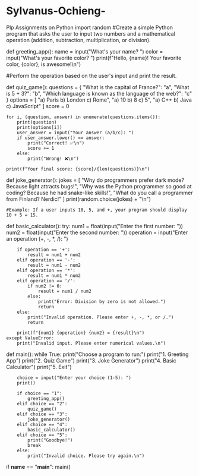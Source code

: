 # Sylvanus-Ochieng-
Plp Assignments on Python
import random
#Create a simple Python program that asks the user to input two numbers and a mathematical operation (addition, subtraction, multiplication, or division).

def greeting_app():
    name = input("What's your name? ")
    color = input("What's your favorite color? ")
    print(f"Hello, {name}! Your favorite color, {color}, is awesome!\n")

#Perform the operation based on the user's input and print the result.

def quiz_game():
    questions = {
        "What is the capital of France?": "a",
        "What is 5 + 3?": "b",
        "Which language is known as the language of the web?": "c"
    }
    options = [
        "a) Paris  b) London  c) Rome",
        "a) 10  b) 8  c) 5",
        "a) C++  b) Java  c) JavaScript"
    ]
    score = 0
    
    for i, (question, answer) in enumerate(questions.items()):
        print(question)
        print(options[i])
        user_answer = input("Your answer (a/b/c): ")
        if user_answer.lower() == answer:
            print("Correct! ✅\n")
            score += 1
        else:
            print("Wrong! ❌\n")
    
    print(f"Your final score: {score}/{len(questions)}\n")

def joke_generator():
    jokes = [
          "Why do programmers prefer dark mode? Because light attracts bugs!",
        "Why was the Python programmer so good at coding? Because he had snake-like skills!",
        "What do you call a programmer from Finland? Nerdic!"
    ]
    print(random.choice(jokes) + "\n")

    
    #Example: If a user inputs 10, 5, and +, your program should display 10 + 5 = 15.

def basic_calculator():
    try:
        num1 = float(input("Enter the first number: "))
        num2 = float(input("Enter the second number: "))
        operation = input("Enter an operation (+, -, *, /): ")
        
        if operation == '+':
            result = num1 + num2
        elif operation == '-':
            result = num1 - num2
        elif operation == '*':
            result = num1 * num2
        elif operation == '/':
            if num2 != 0:
                result = num1 / num2
            else:
                print("Error: Division by zero is not allowed.")
                return
        else:
            print("Invalid operation. Please enter +, -, *, or /.")
            return
        
        print(f"{num1} {operation} {num2} = {result}\n")
    except ValueError:
        print("Invalid input. Please enter numerical values.\n")

def main():
    while True:
        print("Choose a program to run:")
        print("1. Greeting App")
        print("2. Quiz Game")
        print("3. Joke Generator")
        print("4. Basic Calculator")
        print("5. Exit")
        
        choice = input("Enter your choice (1-5): ")
        print()
        
        if choice == "1":
            greeting_app()
        elif choice == "2":
            quiz_game()
        elif choice == "3":
            joke_generator()
        elif choice == "4":
            basic_calculator()
        elif choice == "5":
            print("Goodbye!")
            break
        else:
            print("Invalid choice. Please try again.\n")

if __name__ == "__main__":
    main()
